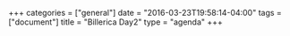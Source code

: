 +++
categories = ["general"]
date = "2016-03-23T19:58:14-04:00"
tags = ["document"]
title = "Billerica Day2"
type = "agenda"
+++

